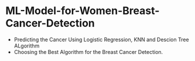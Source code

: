 # ML-Model-for-Women-Breast-Cancer-Detection
* Predicting the Cancer Using Logistic Regression, KNN and Descion Tree ALgorithm
* Choosing the Best Algorithm for the Breast Cancer Detection.
